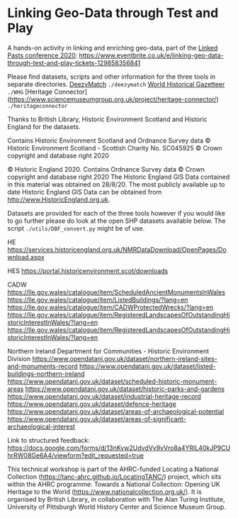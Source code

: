 # Linking Geo-Data through Test and Play

A hands-on activity in linking and enriching geo-data, part of the [Linked Pasts conference 2020](https://ics.sas.ac.uk/events/linked-pasts-6):
https://www.eventbrite.co.uk/e/linking-geo-data-through-test-and-play-tickets-129858356841

Please find datasets, scripts and other information for the three tools in separate directories.
[DeezyMatch](https://living-with-machines.github.io/DeezyMatch/) `./deezymatch`
[World Historical Gazetteer](http://whgazetteer.org/) `./WHG`
[Heritage Connector] (https://www.sciencemuseumgroup.org.uk/project/heritage-connector/) `./heritageconnector`


Thanks to British Library, Historic Environment Scotland and Historic England for the datasets.

Contains Historic Environment Scotland and Ordnance Survey data © Historic Environment Scotland - Scottish Charity No. SC045925 © Crown copyright and database right 2020

© Historic England 2020. Contains Ordnance Survey data © Crown copyright and database right 2020 The Historic England GIS Data contained in this material was obtained on 28/8/20. The most publicly available up to date Historic England GIS Data can be obtained from http://www.HistoricEngland.org.uk.

Datasets are provided for each of the three tools however if you would like to go further please do look at the open SHP datasets available below. The script `./utils/DBF_convert.py` might be of use.

HE
https://services.historicengland.org.uk/NMRDataDownload/OpenPages/Download.aspx

HES
https://portal.historicenvironment.scot/downloads

CADW
https://lle.gov.wales/catalogue/item/ScheduledAncientMonumentsInWales
https://lle.gov.wales/catalogue/item/ListedBuildings/?lang=en
https://lle.gov.wales/catalogue/item/CADWProtectedWrecks/?lang=en
https://lle.gov.wales/catalogue/item/RegisteredLandscapesOfOutstandingHistoricInterestInWales/?lang=en
https://lle.gov.wales/catalogue/item/RegisteredLandscapesOfOutstandingHistoricInterestInWales/?lang=en

Northern Ireland Department for Communities - Historic Environment Division
https://www.opendatani.gov.uk/dataset/northern-ireland-sites-and-monuments-record
https://www.opendatani.gov.uk/dataset/listed-buildings-northern-ireland
https://www.opendatani.gov.uk/dataset/scheduled-historic-monument-areas
https://www.opendatani.gov.uk/dataset/historic-parks-and-gardens
https://www.opendatani.gov.uk/dataset/industrial-heritage-record
https://www.opendatani.gov.uk/dataset/defence-heritage
https://www.opendatani.gov.uk/dataset/areas-of-archaeological-potential
https://www.opendatani.gov.uk/dataset/areas-of-significant-archaeological-interest


Link to structured feedback:
https://docs.google.com/forms/d/13nKvw2UdvdVy9vVro8a4YRIL40kJP9CUhrRW08Ge6A4/viewform?edit_requested=true

This technical workshop is part of the AHRC-funded Locating a National Collection (https://tanc-ahrc.github.io/LocatingTANC/) project, which sits within the AHRC programme: Towards a National Collection: Opening UK Heritage to the World (https://www.nationalcollection.org.uk/). It is organised by British Library, in collaboration with The Alan Turing Institute, University of Pittsburgh World History Center and Science Museum Group.
